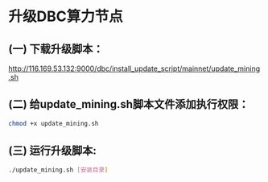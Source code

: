 # 升级DBC算力节点

## (一) 下载升级脚本：
http://116.169.53.132:9000/dbc/install_update_script/mainnet/update_mining.sh

## (二) 给update_mining.sh脚本文件添加执行权限：
```bash
chmod +x update_mining.sh
```

## (三) 运行升级脚本:
```bash
./update_mining.sh [安装目录]
```

